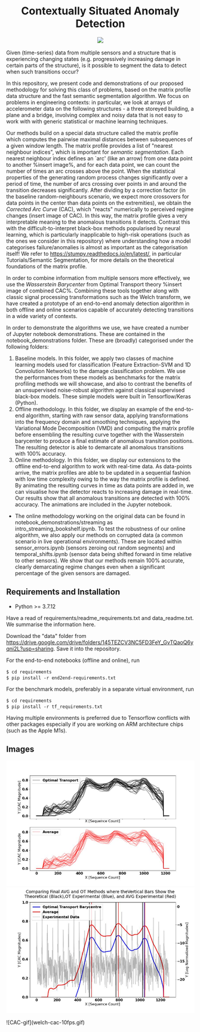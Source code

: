 <h1 align="center">
  <b>Contextually Situated Anomaly Detection</b><br>
</h1>

<p align="center">
      <a href="https://www.python.org/">
        <img src="https://img.shields.io/badge/Python-3.7-ff69b4.svg" /></a>    
</p>

Given (time-series) data from multiple sensors and a structure that is experiencing changing states (e.g. progressively increasing damage in certain parts of the structure), is it possible to segment the data to detect when such transitions occur? 

In this repository, we present code and demonstrations of our proposed methodology for solving this class of problems, based on the matrix profile data structure and the fast semantic segmentation algorithm. We focus on problems in engineering contexts: in particular, we look at arrays of accelerometer data on the following structures - a three storeyed building, a plane and a bridge, involving complex and noisy data that is not easy to work with with generic statistical or machine learning techniques.

Our methods build on a special data structure called the matrix profile which computes the pairwise maximal distances between subsequences of a given window length. The matrix profile provides a list of "nearest neighbour indices", which is important for _semantic segmentation_. Each nearest neighbour index defines an `arc' (like an arrow) from one data point to another %insert image%, and for each data point, we can count the number of times an arc crosses above the point. When the statistical properties of the generating random process changes significantly over a period of time, the number of arcs crossing over points in and around the transition decreases significantly. After dividing by a correction factor (in the baseline random-neighbours scenario, we expect more crossovers for data points in the center than data points on the extremities), we obtain the _Corrected Arc Curve_ (CAC), which "reacts" numerically to perceived regime changes (insert image of CAC). In this way, the matrix profile gives a very interpretable meaning to the anomalous transitions it detects. Contrast this with the difficult-to-interpret black-box methods popularised by neural learning, which is particularly inapplicable to high-risk operations (such as the ones we consider in this repository) where understanding how a model categorises failure/anomalies is almost as important as the categorisation itself! We refer to https://stumpy.readthedocs.io/en/latest/, in particular Tutorials/Semantic Segmentation, for more details on the theoretical foundations of the matrix profile.

In order to combine information from multiple sensors more effectively, we use the _Wasserstein Barycenter_ from Optimal Transport theory %insert image of combined CAC%.  Combining these tools together along with classic signal processing transformations such as the Welch transform, we have created a prototype of an end-to-end anomaly detection algorithm in both offline and online scenarios capable of accurately detecting transitions in a wide variety of contexts. 

In order to demonstrate the algorithms we use, we have created a number of Jupyter notebook demonstrations. These are contained in the notebook_demonstrations folder. These are (broadly) categorised under the following folders:
1. Baseline models. In this folder, we apply two classes of machine learning models used for classification (Feature Extraction-SVM and 1D Convolution Networks) to the damage classification problem. We use the performances from these models as benchmarks for the matrix profiling methods we will showcase, and also to contrast the benefits of an unsupervised noise-robust algorithm against classical supervised black-box models. These simple models were built in Tensorflow/Keras (Python).
2. Offline methodology. In this folder, we display an example of the end-to-end algorithm, starting with raw sensor data, applying transformations into the frequency domain and smoothing techniques, applying the Variational Mode Decomposition (VMD) and computing the matrix profile before ensembling the resulting curve together with the Wasserstein barycenter to produce a final estimate of anomalous transition positions. The resulting detector is able to demarcate all anomalous transitions with 100% accuracy.
3.  Online methodology. In this folder, we display our extensions to the offline end-to-end algorithm to work with real-time data. As data-points arrive, the matrix profiles are able to be updated in a sequential fashion with low time complexity owing to the way the matrix profile is defined. By animating the resulting curves in time as data points are added in, we can visualise how the detector reacts to increasing damage in real-time. Our results show that all anomalous transitions are detected with 100% accuracy. The animations are included in the Jupyter notebook. 
- The online methodology working on the original data can be found in notebook_demonstrations/streaming as intro_streaming_bookshelf.ipynb. To test the robustness of our online algorithm, we also apply our methods on corrupted data (a common scenario in live operational environments). These are located within sensor_errors.ipynb (sensors zeroing out random segments) and temporal_shifts.ipynb (sensor data being shifted forward in time relative to other sensors). We show that our methods remain 100% accurate, clearly demarcating regime changes even when a significant percentage of the given sensors are damaged.

## Requirements and Installation
- Python >= 3.7.12 

Have a read of requirements/readme_requirements.txt and data_readme.txt. We summarise the information here.

Download the "data" folder from https://drive.google.com/drive/folders/145TEZCV3NC5FD3FeY_GvTQaoQ6yqni2L?usp=sharing. Save it into the repository. 

For the end-to-end notebooks (offline and online), run
```
$ cd requirements
$ pip install -r end2end-requirements.txt
```

For the benchmark models, preferably in a separate virtual environment, run 
```
$ cd requirements
$ pip install -r tf_requirements.txt
```
Having multiple environments is preferred due to Tensorflow conflicts with other packages especially if you are working on ARM architecture chips (such as the Apple M1s).

## Images 

<p float="left">
  <img src="image_assets/CAC_responses.jpg?raw=true "Title"" width="700" />
  <img src="image_assets/combined_CAC_24.jpg?raw=true "Title"" width="700" />
</p>
  ![CAC-gif](welch-cac-10fps.gif)
